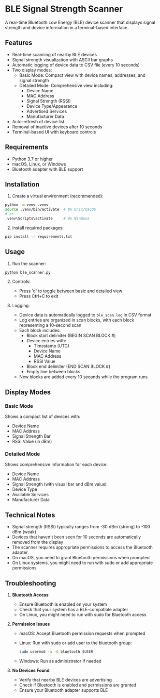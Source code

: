 # BLE Signal Strength Scanner

A real-time Bluetooth Low Energy (BLE) device scanner that displays signal strength and device information in a terminal-based interface.

## Features

- Real-time scanning of nearby BLE devices
- Signal strength visualization with ASCII bar graphs
- Automatic logging of device data to CSV file (every 10 seconds)
- Two display modes:
  - Basic Mode: Compact view with device names, addresses, and signal strength
  - Detailed Mode: Comprehensive view including:
    - Device Name
    - MAC Address
    - Signal Strength (RSSI)
    - Device Type/Appearance
    - Advertised Services
    - Manufacturer Data
- Auto-refresh of device list
- Removal of inactive devices after 10 seconds
- Terminal-based UI with keyboard controls

## Requirements

- Python 3.7 or higher
- macOS, Linux, or Windows
- Bluetooth adapter with BLE support

## Installation

1. Create a virtual environment (recommended):

```bash
python -m venv .venv
source .venv/bin/activate  # On Unix/macOS
# or
.venv\Scripts\activate     # On Windows
```

2. Install required packages:

```bash
pip install -r requirements.txt
```

## Usage

1. Run the scanner:

```bash
python ble_scanner.py
```

2. Controls:
   - Press 'd' to toggle between basic and detailed view
   - Press Ctrl+C to exit

3. Logging:
   - Device data is automatically logged to `ble_scan.log` in CSV format
   - Log entries are organized in scan blocks, with each block representing a 10-second scan
   - Each block includes:
     - Block start delimiter (BEGIN SCAN BLOCK #)
     - Device entries with:
       - Timestamp (UTC)
       - Device Name
       - MAC Address
       - RSSI Value
     - Block end delimiter (END SCAN BLOCK #)
     - Empty line between blocks
   - New blocks are added every 10 seconds while the program runs

## Display Modes

### Basic Mode

Shows a compact list of devices with:

- Device Name
- MAC Address
- Signal Strength Bar
- RSSI Value (in dBm)

### Detailed Mode

Shows comprehensive information for each device:

- Device Name
- MAC Address
- Signal Strength (with visual bar and dBm value)
- Device Type
- Available Services
- Manufacturer Data

## Technical Notes

- Signal strength (RSSI) typically ranges from -30 dBm (strong) to -100 dBm (weak)
- Devices that haven't been seen for 10 seconds are automatically removed from the display
- The scanner requires appropriate permissions to access the Bluetooth adapter
- On macOS, you need to grant Bluetooth permissions when prompted
- On Linux systems, you might need to run with sudo or add appropriate permissions

## Troubleshooting

1. **Bluetooth Access**
   - Ensure Bluetooth is enabled on your system
   - Check that your system has a BLE-compatible adapter
   - On Linux, you might need to run with sudo for Bluetooth access

2. **Permission Issues**
   - macOS: Accept Bluetooth permission requests when prompted
   - Linux: Run with sudo or add user to the bluetooth group:

     ```bash
     sudo usermod -a -G bluetooth $USER
     ```

   - Windows: Run as administrator if needed

3. **No Devices Found**
   - Verify that nearby BLE devices are advertising
   - Check if Bluetooth is enabled and permissions are granted
   - Ensure your Bluetooth adapter supports BLE

